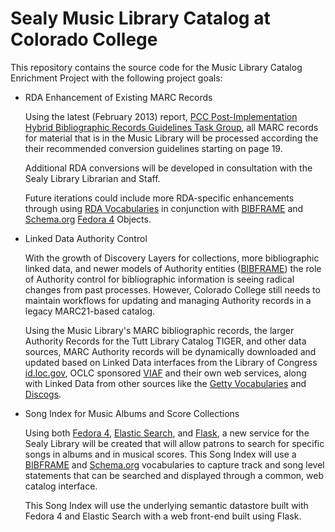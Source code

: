 # Sealy Music Library Catalog at Colorado College 

This repository contains the source code for the Music Library Catalog 
Enrichment Project with the following project goals:

*   RDA Enhancement of Existing MARC Records

    Using the latest (February 2013) report, 
    [PCC Post-Implementation Hybrid Bibliographic Records Guidelines Task Group][PPC_HYBRID], 
    all MARC records for material that is in the Music Library will be processed according the
    their recommended conversion guidelines starting on page 19. 

    Additional RDA conversions will be developed in consultation with the Sealy Library 
    Librarian and Staff. 

    Future iterations could include more RDA-specific enhancements through using 
    [RDA Vocabularies][RDA_VOCAB] in conjunction with [BIBFRAME] and [Schema.org][SCHEMA]
    [Fedora 4][FEDORA] Objects.
    

*   Linked Data Authority Control 

    With the growth of Discovery Layers for collections, more bibliographic linked data,
    and newer models of Authority entities ([BIBFRAME][BIBFRAME]) the role of Authority 
    control for bibliographic information is seeing radical changes from past processes.
    However, Colorado College still needs to maintain workflows for updating and managing
    Authority records in a legacy MARC21-based catalog.

    Using the Music Library's MARC bibliographic records, the larger Authority Records for the 
    Tutt Library Catalog TIGER, and other data sources, MARC Authority records will be 
    dynamically downloaded and updated based on Linked Data interfaces from the Library of 
    Congress [id.loc.gov][ID_LOC], OCLC sponsored [VIAF][VIAF] and their own web services, 
    along with Linked Data from other sources like the [Getty Vocabularies][GETTY_VOCAB] and
    [Discogs][DISCOGS].  

*   Song Index for Music Albums and Score Collections 

    Using both [Fedora 4][FEDORA], [Elastic Search][ES], and [Flask][FLASK], a new service for the Sealy Library will
    be created that will allow patrons to search for specific songs in albums and in musical
    scores. This Song Index will use a [BIBFRAME][BIBFRAME] and [Schema.org][SCHEMA] 
    vocabularies to capture track and song level statements that can be searched and displayed
    through a common, web catalog interface. 

    This Song Index will use the underlying semantic datastore built with Fedora 4 and Elastic 
    Search with a web front-end built using Flask.
    
[BIBFRAME]: http://bibframe.org/
[DISCOGS]: http://www.discogs.com/
[GETTY_VOCAB]: http://www.getty.edu/research/tools/vocabularies/lod/
[ES]: http://www.elasticsearch.org/
[FEDORA]: http://fedora-commons.org/
[FLASK]: http://flask.pocoo.org/
[ID_LOC]: http://id.loc.gov/
[PPC_HYBRID]: https://www.google.com/url?sa=t&rct=j&q=&esrc=s&source=web&cd=1&cad=rja&uact=8&ved=0CCAQFjAA&url=http%3A%2F%2Fwww.loc.gov%2Faba%2Fpcc%2Frda%2FRDA%2520Task%2520groups%2520and%2520charges%2FPCC-Hybrid-Bib-Rec-Guidelines-TG-Report.docx&ei=onoQVImZBoqfyAS12oDIDw&usg=AFQjCNEjwl6StfvyczUd3PosbgaZwxnVww&sig2=PzaNEBlMn9COYC05vfOmRA&bvm=bv.74649129,d.aWw
[RDA_VOCAB]: https://github.com/RDARegistry/RDA-Vocabularies
[SCHEMA]: http://schema.org/
[VIAF]: http://viaf.org/
